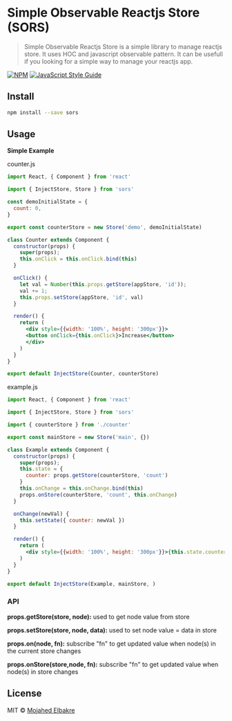 # Simple Observable Reactjs Store (SORS)

> Simple Observable Reactjs Store is a simple library to manage reactjs store. It uses HOC and javascript observable pattern. It can be usefull if you looking for a simple way to manage your reactjs app.

[![NPM](https://img.shields.io/npm/v/sors.svg)](https://www.npmjs.com/package/sors) [![JavaScript Style Guide](https://img.shields.io/badge/code_style-standard-brightgreen.svg)](https://standardjs.com)

## Install

```bash
npm install --save sors
```

## Usage
**Simple Example**

counter.js
```jsx
import React, { Component } from 'react'

import { InjectStore, Store } from 'sors'

const demoInitialState = {
  count: 0,
}

export const counterStore = new Store('demo', demoInitialState)

class Counter extends Component {
  constructor(props) {
    super(props);
    this.onClick = this.onClick.bind(this)
  }

  onClick() {
    let val = Number(this.props.getStore(appStore, 'id'));
    val += 1;
    this.props.setStore(appStore, 'id', val)
  }

  render() {
    return (
      <div style={{width: '100%', height: '300px'}}>
      <button onClick={this.onClick}>Increase</button>
      </div>
    )
  }
}

export default InjectStore(Counter, counterStore)
```

example.js
```jsx
import React, { Component } from 'react'

import { InjectStore, Store } from 'sors'

import { counterStore } from './counter'

export const mainStore = new Store('main', {})

class Example extends Component {
  constructor(props) {
    super(props);
    this.state = {
      counter: props.getStore(counterStore, 'count')
    }
    this.onChange = this.onChange.bind(this)
    props.onStore(counterStore, 'count', this.onChange)
  }

  onChange(newVal) {
    this.setState({ counter: newVal })
  }

  render() {
    return (
      <div style={{width: '100%', height: '300px'}}>{this.state.counter}</div>
    )
  }
}

export default InjectStore(Example, mainStore, )
```

### API

**props.getStore(store, node):** used to get node value from store

**props.setStore(store, node, data):** used to set node value = data in store

**props.on(node, fn):** subscribe "fn" to get updated value when node(s) in the current store changes

**props.onStore(store,node, fn):** subscribe "fn" to get updated value when node(s) in store changes


## License

MIT © [Mojahed Elbakre](https://github.com/mmmmoj)

